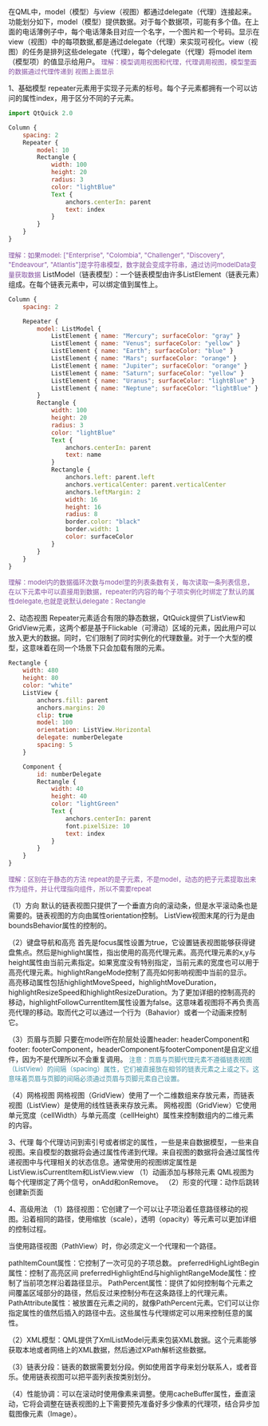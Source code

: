 在QML中，model（模型）与view（视图）都通过delegate（代理）连接起来。功能划分如下，model（模型）提供数据。对于每个数据项，可能有多个值。在上面的电话薄例子中，每个电话薄条目对应一个名字，一个图片和一个号码。显示在view（视图）中的每项数据,都是通过delegate（代理）来实现可视化。view（视图）的任务是排列这些delegate（代理），每个delegate（代理）将model item（模型项）的值显示给用户。
<font color="#8552a1" size="2px">理解：模型调用视图和代理，代理调用视图，模型里面的数据通过代理传递到 视图上面显示</font>

1、基础模型
repeater元素用于实现子元素的标号。每个子元素都拥有一个可以访问的属性index，用于区分不同的子元素。

```js
import QtQuick 2.0

Column {
    spacing: 2
    Repeater {
        model: 10
        Rectangle {
            width: 100
            height: 20
            radius: 3
            color: "lightBlue"
            Text {
                anchors.centerIn: parent
                text: index
            }
        }
    }
}
```

<font color="#8552a1" size="2px">理解：如果model: ["Enterprise", "Colombia", "Challenger", "Discovery", "Endeavour", "Atlantis"]是字符串模型，数字就会变成字符串，通过访问modelData变量获取数据</font>
ListModel（链表模型）：一个链表模型由许多ListElement（链表元素）组成。在每个链表元素中，可以绑定值到属性上。

```js
Column {
    spacing: 2

    Repeater {
        model: ListModel {
            ListElement { name: "Mercury"; surfaceColor: "gray" }
            ListElement { name: "Venus"; surfaceColor: "yellow" }
            ListElement { name: "Earth"; surfaceColor: "blue" }
            ListElement { name: "Mars"; surfaceColor: "orange" }
            ListElement { name: "Jupiter"; surfaceColor: "orange" }
            ListElement { name: "Saturn"; surfaceColor: "yellow" }
            ListElement { name: "Uranus"; surfaceColor: "lightBlue" }
            ListElement { name: "Neptune"; surfaceColor: "lightBlue" }
        }
        Rectangle {
            width: 100
            height: 20
            radius: 3
            color: "lightBlue"
            Text {
                anchors.centerIn: parent
                text: name
            }
            Rectangle {
                anchors.left: parent.left
                anchors.verticalCenter: parent.verticalCenter
                anchors.leftMargin: 2
                width: 16
                height: 16
                radius: 8
                border.color: "black"
                border.width: 1
                color: surfaceColor
            }
        }
    }
}
```

<font color="#8552a1" size="2px">理解：model内的数据循环次数与model里的列表条数有关，每次读取一条列表信息，在以下元素中可以直接用到数据，repeater的内容的每个子项实例化时绑定了默认的属性delegate,也就是说默认delegate：Rectangle</font>

2、动态视图
Repeater元素适合有限的静态数据，QtQuick提供了ListView和GridView元素，这两个都是基于Flickable（可滑动）区域的元素，因此用户可以放入更大的数据。同时，它们限制了同时实例化的代理数量。对于一个大型的模型，这意味着在同一个场景下只会加载有限的元素。

```js
Rectangle {
    width: 480
    height: 80
    color: "white"
    ListView {
        anchors.fill: parent
        anchors.margins: 20
        clip: true
        model: 100
        orientation: ListView.Horizontal
        delegate: numberDelegate
        spacing: 5
    }

    Component {
        id: numberDelegate
        Rectangle {
            width: 40
            height: 40
            color: "lightGreen"
            Text {
                anchors.centerIn: parent
                font.pixelSize: 10
                text: index
            }
        }
    }
}
```

<font color="#8552a1" size="2px">理解：区别在于静态的方法 repeat的是子元素，不是model，动态的把子元素提取出来作为组件，并让代理指向组件，所以不需要repeat</font>

（1）方向
默认的链表视图只提供了一个垂直方向的滚动条，但是水平滚动条也是需要的。链表视图的方向由属性orientation控制。
ListView视图末尾的行为是由boundsBehavior属性的控制的。

（2）键盘导航和高亮
首先是focus属性设置为true，它设置链表视图能够获得键盘焦点。然后是highlight属性，指出使用的高亮代理元素。高亮代理元素的x,y与height属性由当前元素指定。如果宽度没有特别指定，当前元素的宽度也可以用于高亮代理元素。highlightRangeMode控制了高亮如何影响视图中当前的显示。
高亮移动属性包括highlightMoveSpeed，highlightMoveDuration，highlightResizeSpeed和highlightResizeDuration。为了更加详细的控制高亮的移动，highlightFollowCurrentItem属性设置为false。这意味着视图将不再负责高亮代理的移动。取而代之可以通过一个行为（Bahavior）或者一个动画来控制它。

（3）页眉与页脚
只要在model所在阶层处设置header: headerComponent和footer: footerComponent，headerComponent与footerComponent是自定义组件，因为不是代理所以不会重复调用。
<font color="#4590a3" size="2px">注意：页眉与页脚代理元素不遵循链表视图（ListView）的间隔（spacing）属性，它们被直接放在相邻的链表元素之上或之下。这意味着页眉与页脚的间隔必须通过页眉与页脚元素自己设置。</font>

（4）网格视图
网格视图（GridView）使用了一个二维数组来存放元素，而链表视图（ListView）是使用的线性链表来存放元素。
网格视图（GridView）它使用单元宽度（cellWidth）与单元高度（cellHeight）属性来控制数组内的二维元素的内容。

3、代理
每个代理访问到索引号或者绑定的属性，一些是来自数据模型，一些来自视图。来自模型的数据将会通过属性传递到代理。来自视图的数据将会通过属性传递视图中与代理相关的状态信息。通常使用的视图绑定属性是ListView.isCurrentItem和ListView.view
（1）动画添加与移除元素
     QML视图为每个代理绑定了两个信号，onAdd和onRemove。
（2）形变的代理：动作后跳转创建新页面

4、高级用法
（1）路径视图：它创建了一个可以让子项沿着任意路径移动的视图。沿着相同的路径，使用缩放（scale），透明（opacity）等元素可以更加详细的控制过程。

当使用路径视图（PathView）时，你必须定义一个代理和一个路径。

pathItemCount属性：它控制了一次可见的子项总数。
preferredHighLightBegin属性：控制了高亮区间
preferredHighlightEnd与highlightRangeMode属性：控制了当前项怎样沿着路径显示。
PathPercent属性：提供了如何控制每个元素之间覆盖区域部分的路径，然后反过来控制分布在这条路径上的代理元素。
PathAttribute属性：被放置在元素之间的，就像PathPercent元素。它们可以让你指定属性的值然后插入的路径中去。这些属性与代理绑定可以用来控制任意的属性。

（2）XML模型：QML提供了XmlListModel元素来包装XML数据。这个元素能够获取本地或者网络上的XML数据，然后通过XPath解析这些数据。

（3）链表分段：链表的数据需要划分段。例如使用首字母来划分联系人，或者音乐。使用链表视图可以把平面列表按类别划分。

（4）性能协调：可以在滚动时使用像素来调整。使用cacheBuffer属性，垂直滚动，它将会调整在链表视图的上下需要预先准备好多少像素的代理项，结合异步加载图像元素（Image）。



